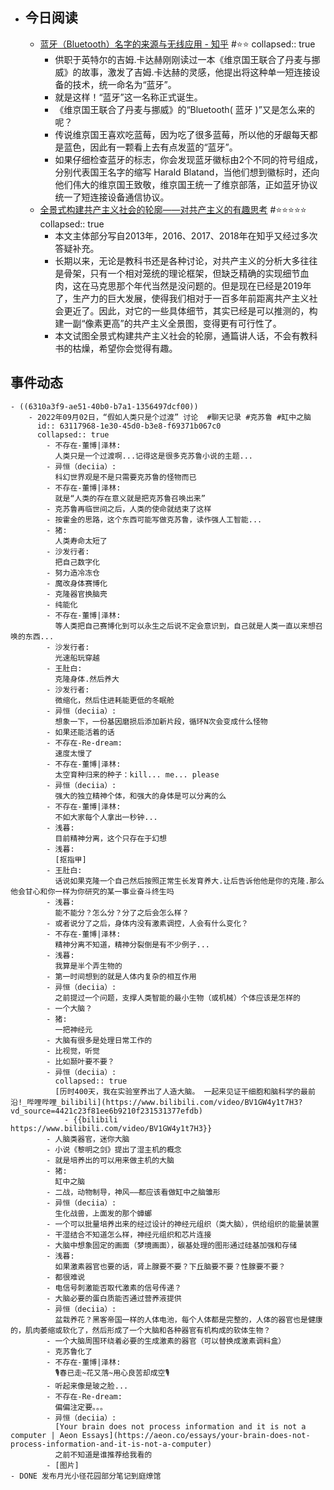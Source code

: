 - ## 今日阅读
	- [蓝牙（Bluetooth）名字的来源与无线应用 - 知乎](https://zhuanlan.zhihu.com/p/367012231) #⭐️⭐️
	  collapsed:: true
		- 供职于英特尔的吉姆.卡达赫刚刚读过一本《维京国王联合了丹麦与挪威》的故事，激发了吉姆.卡达赫的灵感，他提出将这种单一短连接设备的技术，统一命名为“蓝牙”。
		- 就是这样！“蓝牙”这一名称正式诞生。
		- 《维京国王联合了丹麦与挪威》的“Bluetooth( 蓝牙 )”又是怎么来的呢？
		- 传说维京国王喜欢吃蓝莓，因为吃了很多蓝莓，所以他的牙龈每天都是蓝色，因此有一颗看上去有点发蓝的“蓝牙”。
		- 如果仔细检查蓝牙的标志，你会发现蓝牙徽标由2个不同的符号组成，分别代表国王名字的缩写 Harald Blatand，当他们想到徽标时，还向他们伟大的维京国王致敬，维京国王统一了维京部落，正如蓝牙协议统一了短连接设备通信协议。
	- [全景式构建共产主义社会的轮廓——对共产主义的有趣思考](https://weibo.com/ttarticle/x/m/show/id/2309404327246188931313?_wb_client_=1) #⭐️⭐️⭐️⭐️⭐️
	  collapsed:: true
		- 本文主体部分写自2013年，2016、2017、2018年在知乎又经过多次答疑补充。
		- 长期以来，无论是教科书还是各种讨论，对共产主义的分析大多往往是骨架，只有一个相对笼统的理论框架，但缺乏精确的实现细节血肉，这在马克思那个年代当然是没问题的。但是现在已经是2019年了，生产力的巨大发展，使得我们相对于一百多年前距离共产主义社会更近了。因此，对它的一些具体细节，其实已经是可以推测的，构建一副“像素更高”的共产主义全景图，变得更有可行性了。
		- 本文试图全景式构建共产主义社会的轮廓，通篇讲人话，不会有教科书的枯燥，希望你会觉得有趣。
## 事件动态
	- ((6310a3f9-ae51-40b0-b7a1-1356497dcf00))
		- 2022年09月02日，“假如人类只是个过渡” 讨论  #聊天记录 #克苏鲁 #缸中之脑
		  id:: 63117968-1e30-45d0-b3e8-f69371b067c0
		  collapsed:: true
			- 不存在-董博|泽林:
			  人类只是一个过渡啊...记得这是很多克苏鲁小说的主题...
			- 异恒（deciia）:
			  科幻世界观是不是只需要克苏鲁的怪物而已
			- 不存在-董博|泽林:
			  就是“人类的存在意义就是把克苏鲁召唤出来”
			- 克苏鲁再临世间之后，人类的使命就结束了这样
			- 按霍金的思路，这个东西可能写做克苏鲁，读作强人工智能...
			- 猪:
			  人类寿命太短了
			- 沙发行者:
			  把自己数字化
			- 努力造冷冻仓
			- 魔改身体赛博化
			- 克隆器官换脑壳
			- 纯能化
			- 不存在-董博|泽林:
			  等人类把自己赛博化到可以永生之后说不定会意识到，自己就是人类一直以来想召唤的东西...
			- 沙发行者:
			  光速船玩穿越
			- 王肚白:
			  克隆身体.然后养大
			- 沙发行者:
			  微缩化，然后住进耗能更低的冬眠舱
			- 异恒（deciia）:
			  想象一下，一份基因磨损后添加新片段，循环N次会变成什么怪物
			- 如果还能活着的话
			- 不存在-Re-dream:
			  速度太慢了
			- 不存在-董博|泽林:
			  太空育种归来的种子：kill... me... please
			- 异恒（deciia）:
			  强大的独立精神个体，和强大的身体是可以分离的么
			- 不存在-董博|泽林:
			  不如大家每个人拿出一秒钟...
			- 浅暮:
			  目前精神分离，这个只存在于幻想
			- 浅暮:
			  [抠指甲]
			- 王肚白:
			  话说如果克隆一个自己然后按照正常生长发育养大.让后告诉他他是你的克隆.那么他会甘心和你一样为你研究的某一事业奋斗终生吗
			- 浅暮:
			  能不能分？怎么分？分了之后会怎么样？
			- 或者说分了之后，身体内没有激素调控，人会有什么变化？
			- 不存在-董博|泽林:
			  精神分离不知道，精神分裂倒是有不少例子...
			- 浅暮:
			  我算是半个弄生物的
			- 第一时间想到的就是人体内复杂的相互作用
			- 异恒（deciia）:
			  之前提过一个问题，支撑人类智能的最小生物（或机械）个体应该是怎样的
			- 一个大脑？
			- 猪:
			  一把神经元
			- 大脑有很多是处理日常工作的
			- 比视觉，听觉
			- 比如颞叶要不要？
			- 异恒（deciia）:
			  collapsed:: true
			  [历时400天，我在实验室养出了人造大脑。 一起来见证干细胞和脑科学的最前沿!_哔哩哔哩_bilibili](https://www.bilibili.com/video/BV1GW4y1t7H3?vd_source=4421c23f81ee6b9210f231531377efdb)
				- {{bilibili  https://www.bilibili.com/video/BV1GW4y1t7H3}}
			- 人脑类器官，迷你大脑
			- 小说《黎明之剑》提出了湿主机的概念
			- 就是培养出的可以用来做主机的大脑
			- 猪:
			  缸中之脑
			- 二战，动物制导，神风——都应该看做缸中之脑雏形
			- 异恒（deciia）:
			  生化战兽，上面发的那个蟑螂
			- 一个可以批量培养出来的经过设计的神经元组织（类大脑），供给组织的能量装置
			- 干湿结合不知道怎么样，神经元组织和芯片连接
			- 大脑中想象固定的画面（梦境画面），碳基处理的图形通过硅基加强和存储
			- 浅暮:
			  如果激素器官也要的话，肾上腺要不要？下丘脑要不要？性腺要不要？
			- 都很难说
			- 电信号刺激能否取代激素的信号传递？
			- 大脑必要的蛋白质能否通过营养液提供
			- 异恒（deciia）:
			  盆栽养花？黑客帝国一样的人体电池，每个人体都是完整的，人体的器官也是健康的，肌肉萎缩或软化了，然后形成了一个大脑和各种器官有机构成的软体生物？
			- 一个大脑周围环绕着必要的生成激素的器官（可以替换成激素调料盒）
			- 克苏鲁化了
			- 不存在-董博|泽林:
			  🎙️春已走~花又落~用心良苦却成空🎙️
			- 听起来像是玻之脸...
			- 不存在-Re-dream:
			  偏偏注定要。。。
			- 异恒（deciia）:
			  [Your brain does not process information and it is not a computer | Aeon Essays](https://aeon.co/essays/your-brain-does-not-process-information-and-it-is-not-a-computer)
			  之前不知道是谁推荐给我看的
			- [图片]
	- DONE 发布月光小径花园部分笔记到庭燎馆